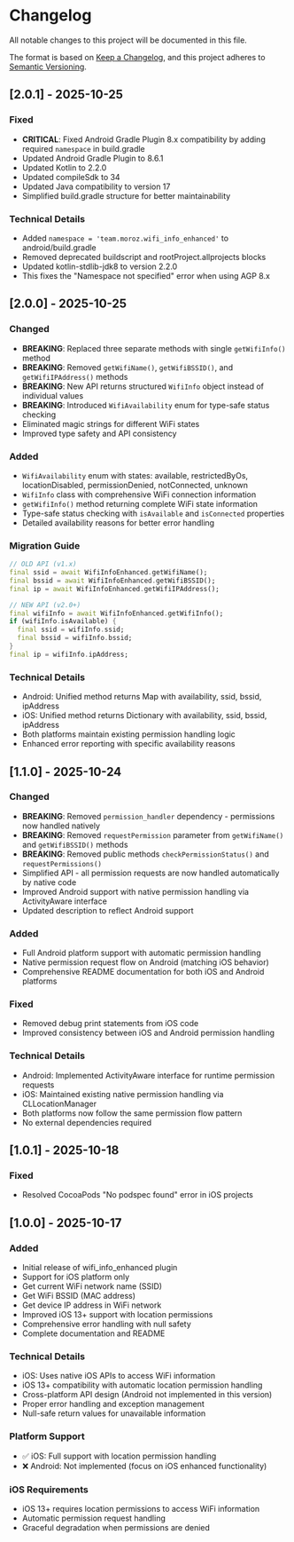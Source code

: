 # Changelog

All notable changes to this project will be documented in this file.

The format is based on [Keep a Changelog](https://keepachangelog.com/en/1.0.0/),
and this project adheres to [Semantic Versioning](https://semver.org/spec/v2.0.0.html).

## [2.0.1] - 2025-10-25

### Fixed
- **CRITICAL**: Fixed Android Gradle Plugin 8.x compatibility by adding required `namespace` in build.gradle
- Updated Android Gradle Plugin to 8.6.1
- Updated Kotlin to 2.2.0
- Updated compileSdk to 34
- Updated Java compatibility to version 17
- Simplified build.gradle structure for better maintainability

### Technical Details
- Added `namespace = 'team.moroz.wifi_info_enhanced'` to android/build.gradle
- Removed deprecated buildscript and rootProject.allprojects blocks
- Updated kotlin-stdlib-jdk8 to version 2.2.0
- This fixes the "Namespace not specified" error when using AGP 8.x

## [2.0.0] - 2025-10-25

### Changed
- **BREAKING**: Replaced three separate methods with single `getWifiInfo()` method
- **BREAKING**: Removed `getWifiName()`, `getWifiBSSID()`, and `getWifiIPAddress()` methods
- **BREAKING**: New API returns structured `WifiInfo` object instead of individual values
- **BREAKING**: Introduced `WifiAvailability` enum for type-safe status checking
- Eliminated magic strings for different WiFi states
- Improved type safety and API consistency

### Added
- `WifiAvailability` enum with states: available, restrictedByOs, locationDisabled, permissionDenied, notConnected, unknown
- `WifiInfo` class with comprehensive WiFi connection information
- `getWifiInfo()` method returning complete WiFi state information
- Type-safe status checking with `isAvailable` and `isConnected` properties
- Detailed availability reasons for better error handling

### Migration Guide
```dart
// OLD API (v1.x)
final ssid = await WifiInfoEnhanced.getWifiName();
final bssid = await WifiInfoEnhanced.getWifiBSSID();
final ip = await WifiInfoEnhanced.getWifiIPAddress();

// NEW API (v2.0+)
final wifiInfo = await WifiInfoEnhanced.getWifiInfo();
if (wifiInfo.isAvailable) {
  final ssid = wifiInfo.ssid;
  final bssid = wifiInfo.bssid;
}
final ip = wifiInfo.ipAddress;
```

### Technical Details
- Android: Unified method returns Map with availability, ssid, bssid, ipAddress
- iOS: Unified method returns Dictionary with availability, ssid, bssid, ipAddress
- Both platforms maintain existing permission handling logic
- Enhanced error reporting with specific availability reasons

## [1.1.0] - 2025-10-24

### Changed
- **BREAKING**: Removed `permission_handler` dependency - permissions now handled natively
- **BREAKING**: Removed `requestPermission` parameter from `getWifiName()` and `getWifiBSSID()` methods
- **BREAKING**: Removed public methods `checkPermissionStatus()` and `requestPermissions()`
- Simplified API - all permission requests are now handled automatically by native code
- Improved Android support with native permission handling via ActivityAware interface
- Updated description to reflect Android support

### Added
- Full Android platform support with automatic permission handling
- Native permission request flow on Android (matching iOS behavior)
- Comprehensive README documentation for both iOS and Android platforms

### Fixed
- Removed debug print statements from iOS code
- Improved consistency between iOS and Android permission handling

### Technical Details
- Android: Implemented ActivityAware interface for runtime permission requests
- iOS: Maintained existing native permission handling via CLLocationManager
- Both platforms now follow the same permission flow pattern
- No external dependencies required

## [1.0.1] - 2025-10-18

### Fixed
- Resolved CocoaPods "No podspec found" error in iOS projects

## [1.0.0] - 2025-10-17

### Added
- Initial release of wifi_info_enhanced plugin
- Support for iOS platform only
- Get current WiFi network name (SSID)
- Get WiFi BSSID (MAC address)
- Get device IP address in WiFi network
- Improved iOS 13+ support with location permissions
- Comprehensive error handling with null safety
- Complete documentation and README

### Technical Details
- iOS: Uses native iOS APIs to access WiFi information
- iOS 13+ compatibility with automatic location permission handling
- Cross-platform API design (Android not implemented in this version)
- Proper error handling and exception management
- Null-safe return values for unavailable information

### Platform Support
- ✅ iOS: Full support with location permission handling
- ❌ Android: Not implemented (focus on iOS enhanced functionality)

### iOS Requirements
- iOS 13+ requires location permissions to access WiFi information
- Automatic permission request handling
- Graceful degradation when permissions are denied

